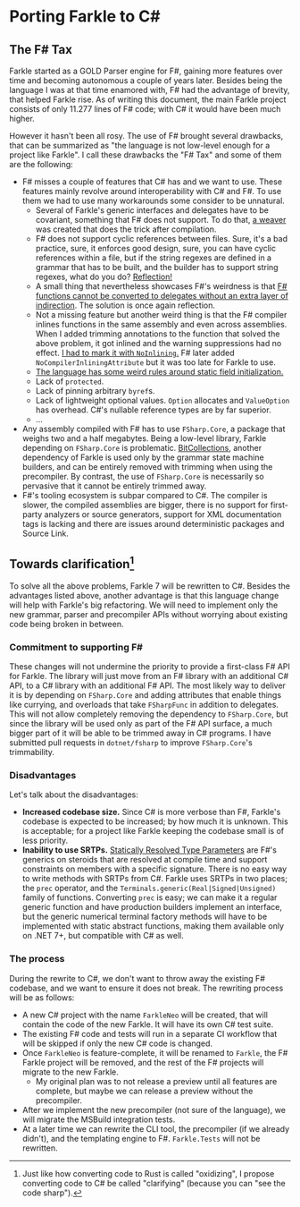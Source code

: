 # Porting Farkle to C#

## The F# Tax

Farkle started as a GOLD Parser engine for F#, gaining more features over time and becoming autonomous a couple of years later. Besides being the language I was at that time enamored with, F# had the advantage of brevity, that helped Farkle rise. As of writing this document, the main Farkle project consists of only 11.277 lines of F# code; with C# it would have been much higher.

However it hasn't been all rosy. The use of F# brought several drawbacks, that can be summarized as "the language is not low-level enough for a project like Farkle". I call these drawbacks the "F# Tax" and some of them are the following:

* F# misses a couple of features that C# has and we want to use. These features mainly revolve around interoperability with C# and F#. To use them we had to use many workarounds some consider to be unnatural.
    * Several of Farkle's generic interfaces and delegates have to be covariant, something that F# does not support. To do that, [a weaver](https://github.com/teo-tsirpanis/Covarsky) was created that does the trick after compilation.
    * F# does not support cyclic references between files. Sure, it's a bad practice, sure, it enforces good design, sure, you can have cyclic references within a file, but if the string regexes are defined in a grammar that has to be built, and the builder has to support string regexes, what do you do? [Reflection!](https://github.com/teo-tsirpanis/Farkle/blob/c0593a8e17edee6404baaf2a679defce5da47106/src/Farkle/Builder/DFABuild.fs#L22-L31)
    * A small thing that nevertheless showcases F#'s weirdness is that [F# functions cannot be converted to delegates without an extra layer of indirection](https://github.com/fsharp/fslang-suggestions/issues/1083). The solution is once again reflection.
    * Not a missing feature but another weird thing is that the F# compiler inlines functions in the same assembly and even across assemblies. When I added trimming annotations to the function that solved the above problem, it got inlined and the warning suppressions had no effect. [I had to mark it with `NoInlining`.](https://github.com/teo-tsirpanis/Farkle/blob/47ff2f7caae6f8f646e2664a007ad2d28f2c1aa7/src/Farkle/Common.fs#L132-L133) F# later added `NoCompilerInliningAttribute` but it was too late for Farkle to use.
    * [The language has some weird rules around static field initialization.](https://github.com/dotnet/fsharp/issues/9719)
    * Lack of `protected`.
    * Lack of pinning arbitrary `byref`s.
    * Lack of lightweight optional values. `Option` allocates and `ValueOption` has overhead. C#'s nullable reference types are by far superior.
    * …
* Any assembly compiled with F# has to use `FSharp.Core`, a package that weighs two and a half megabytes. Being a low-level library, Farkle depending on `FSharp.Core` is problematic. [BitCollections](https://github.com/teo-tsirpanis/BitCollections), another dependency of Farkle is used only by the grammar state machine builders, and can be entirely removed with trimming when using the precompiler. By contrast, the use of `FSharp.Core` is necessarily so pervasive that it cannot be entirely trimmed away.
* F#'s tooling ecosystem is subpar compared to C#. The compiler is slower, the compiled assemblies are bigger, there is no support for first-party analyzers or source generators, support for XML documentation tags is lacking and there are issues around deterministic packages and Source Link.

## Towards clarification[^clarify]

To solve all the above problems, Farkle 7 will be rewritten to C#. Besides the advantages listed above, another advantage is that this language change will help with Farkle's big refactoring. We will need to implement only the new grammar, parser and precompiler APIs without worrying about existing code being broken in between.

### Commitment to supporting F#

These changes will not undermine the priority to provide a first-class F# API for Farkle. The library will just move from an F# library with an additional C# API, to a C# library with an additional F# API. The most likely way to deliver it is by depending on `FSharp.Core` and adding attributes that enable things like currying, and overloads that take `FSharpFunc` in addition to delegates. This will not allow completely removing the dependency to `FSharp.Core`, but since the library will be used only as part of the F# API surface, a much bigger part of it will be able to be trimmed away in C# programs. I have submitted pull requests in `dotnet/fsharp` to improve `FSharp.Core`'s trimmability.

### Disadvantages

Let's talk about the disadvantages:

* __Increased codebase size.__ Since C# is more verbose than F#, Farkle's codebase is expected to be increased; by how much it is unknown. This is acceptable; for a project like Farkle keeping the codebase small is of less priority.
* __Inability to use SRTPs.__ [Statically Resolved Type Parameters](https://learn.microsoft.com/en-us/dotnet/fsharp/language-reference/generics/statically-resolved-type-parameters) are F#'s generics on steroids that are resolved at compile time and support constraints on members with a specific signature. There is no easy way to write methods with SRTPs from C#. Farkle uses SRTPs in two places; the `prec` operator, and the `Terminals.generic(Real|Signed|Unsigned)` family of functions. Converting `prec` is easy; we can make it a regular generic function and have production builders implement an interface, but the generic numerical terminal factory methods will have to be implemented with static abstract functions, making them available only on .NET 7+, but compatible with C# as well.

### The process

During the rewrite to C#, we don't want to throw away the existing F# codebase, and we want to ensure it does not break. The rewriting process will be as follows:

* A new C# project with the name `FarkleNeo` will be created, that will contain the code of the new Farkle. It will have its own C# test suite.
* The existing F# code and tests will run in a separate CI workflow that will be skipped if only the new C# code is changed.
* Once `FarkleNeo` is feature-complete, it will be renamed to `Farkle`, the F# Farkle project will be removed, and the rest of the F# projects will migrate to the new Farkle.
    * My original plan was to not release a preview until all features are complete, but maybe we can release a preview without the precompiler.
* After we implement the new precompiler (not sure of the language), we will migrate the MSBuild integration tests.
* At a later time we can rewrite the CLI tool, the precompiler (if we already didn't), and the templating engine to F#. `Farkle.Tests` will not be rewritten.

[^clarify]: Just like how converting code to Rust is called "oxidizing", I propose converting code to C# be called "clarifying" (because you can "see the code sharp").
